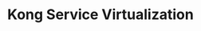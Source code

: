 ---
title: 'Kong Service Virtualization'
name: 'Kong Service Virtualization'

content_type: plugin

publisher: optum
description: "Mock virtual API request and response pairs through Kong Gateway"


products:
    - gateway

works_on:
    - on-prem

min_version:
    gateway: '3.4'

# on_prem:
#   - hybrid
#   - db-less
#   - traditional
# konnect_deployments:
#   - hybrid
#   - cloud-gateways
#   - serverless

third_party: true

support_url: https://github.com/Optum/kong-service-virtualization/issues

source_code_url: https://github.com/Optum/kong-service-virtualization

license_type: Apache-2.0

icon: optum.png

search_aliases:
  - optum
---